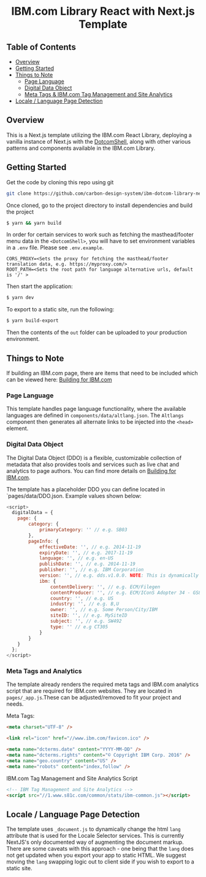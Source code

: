 <h1 align="center"> IBM.com Library React with Next.js Template</h1>

## Table of Contents

- [Overview](#overview)
- [Getting Started](#getting-started)
- [Things to Note](#things-to-note)
  - [Page Language](#page-language)
  - [Digital Data Object](#digital-data-object)
  - [Meta Tags & IBM.com Tag Management and Site Analytics](#meta-tags-and-analytics)
- [Locale / Language Page Detection](#locale--language-page-detection)

## Overview

This is a Next.js template utilizing the IBM.com React Library, deploying a vanilla instance of Next.js with the [DotcomShell](https://github.com/carbon-design-system/ibm-dotcom-library/blob/master/packages/react/src/components/DotcomShell/README.md),
along with other various patterns and components available in the IBM.com Library.

## Getting Started

Get the code by cloning this repo using git

```bash
git clone https://github.com/carbon-design-system/ibm-dotcom-library-nextjs-template.git
```

Once cloned, go to the project directory to install dependencies and build the project

```bash
$ yarn && yarn build
```

In order for certain services to work such as fetching the masthead/footer menu data in the `<DotcomShell>`, you will have to set environment variables in a `.env` file. Please see `.env.example`.

```
CORS_PROXY=<Sets the proxy for fetching the masthead/footer translation data, e.g. https://myproxy.com/>
ROOT_PATH=<Sets the root path for language alternative urls, default is '/' >
```

Then start the application:

```bash
$ yarn dev
```

To export to a static site, run the following:

```bash
$ yarn build-export
```

Then the contents of the `out` folder can be uploaded to your production environment.

## Things to Note

If building an IBM.com page, there are items that need to be included which can be viewed here: [Building for IBM.com](https://github.com/carbon-design-system/ibm-dotcom-library/blob/master/docs/building-for-ibm-dotcom.md)

### Page Language

This template handles page language functionality, where the available languages are defined in `components/data/altlang.json`. The `Altlangs` component then generates all alternate links to be injected into the `<head>` element.

### Digital Data Object

The Digital Data Object (DDO) is a flexible, customizable collection of metadata that also provides tools and services such as live chat and analytics to page authors. You can find more details on [Building for IBM.com](https://github.com/carbon-design-system/ibm-dotcom-library/blob/master/docs/building-for-ibm-dotcom.md).

The template has a placeholder DDO you can define located in `pages/data/DDO.json. Example values shown below:

```javascript
<script>
  digitalData = {
    page: {
        category: {
            primaryCategory: '' // e.g. SB03
        },
        pageInfo: {
            effectiveDate: '', // e.g. 2014-11-19
            expiryDate: '', // e.g. 2017-11-19
            language: '', // e.g. en-US
            publishDate: '', // e.g. 2014-11-19
            publisher: '', // e.g. IBM Corporation
            version: '', // e.g. dds.v1.0.0. NOTE: This is dynamically set by the IBM.com Library
            ibm: {
                contentDelivery: '', // e.g. ECM/Filegen
                contentProducer: '', // e.g. ECM/IConS Adopter 34 - GS83J2343G3H3ERG - 11/19/2014 05:14:02 PM
                country: '', // e.g. US
                industry: '', // e.g. B,U
                owner: '', // e.g. Some Person/City/IBM
                siteID: '', // e.g. MySiteID
                subject: '', // e.g. SW492
                type: '' // e.g CT305
            }
        }
    }
  };
</script>
```

### Meta Tags and Analytics

The template already renders the required meta tags and IBM.com analytics script that are required for IBM.com websites. They are located in `pages/_app.js`.These can be adjusted/removed to fit your project and needs.

Meta Tags:

```html
<meta charset="UTF-8" />

<link rel="icon" href="//www.ibm.com/favicon.ico" />

<meta name="dcterms.date" content="YYYY-MM-DD" />
<meta name="dcterms.rights" content="© Copyright IBM Corp. 2016" />
<meta name="geo.country" content="US" />
<meta name="robots" content="index,follow" />
```

IBM.com Tag Management and Site Analytics Script

```html
<!-- IBM Tag Management and Site Analytics -->
<script src="//1.www.s81c.com/common/stats/ibm-common.js"></script>
```

## Locale / Language Page Detection

The template uses `_document.js` to dynamically change the html `lang` attribute that is used for the Locale Selector services. This is currently NextJS's only documented way of augmenting the document markup. There are some caveats with this approach - one being that the `lang` does not get updated when you export your app to static HTML. We suggest moving the `lang` swapping logic out to client side if you wish to export to a static site.
